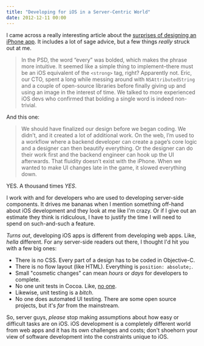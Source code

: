 ```yaml
---
title: "Developing for iOS in a Server-Centric World"
date: 2012-12-11 00:00
---
```


<p>I came across a really interesting article about the <a href="http://jackg.org/iphone-design">surprises of designing an iPhone app</a>. It includes a lot of sage advice, but a few things <em>really</em> struck out at me. </p>

<blockquote>
  <p>In the PSD, the word “every” was bolded, which makes the phrase more intuitive. It seemed like a simple thing to implement–there must be an iOS equivalent of the <code>&lt;strong&gt;</code> tag, right? Apparently not. Eric, our CTO, spent a long while messing around with <code>NSAttributedString</code> and a couple of open-source libraries before finally giving up and using an image in the interest of time. We talked to more experienced iOS devs who confirmed that bolding a single word is indeed non-trivial.</p>

</blockquote>

<p>And this one:</p>

<blockquote>
  <p>We should have finalized our design before we began coding. We didn’t, and it created a lot of additional work. On the web, I’m used to a workflow where a backend developer can create a page’s core logic and a designer can then beautify everything. Or the designer can do their work first and the backend engineer can hook up the UI afterwards. That fluidity doesn’t exist with the iPhone. When we wanted to make UI changes late in the game, it slowed everything down.</p>

</blockquote>

<p>YES. A thousand times <em>YES</em>. </p>

<p>I work with and for developers who are used to developing server-side components. It drives me bananas when I mention something off-hand about iOS development and they look at me like I'm crazy. Or if I give out an estimate they think is ridiculous, I have to justify the time I will need to spend on such-and-such a feature. </p>

<p><em>Turns out</em>, developing iOS apps is different from developing web apps. Like, <em>hella</em> different. For any server-side readers out there, I thought I'd hit you with a few big ones:</p>

<ul>

<li>There is no CSS. Every part of a design has to be coded in Objective-C.</li>

<li>There is no flow layout (like HTML). Everything is <code>position: absolute;</code>.</li>

<li>Small "cosmetic changes" can mean <em>hours</em> or <em>days</em> for developers to complete. </li>

<li>No one unit tests in Cocoa. Like, <a href="http://blog.wilshipley.com/2005/09/unit-testing-is-teh-suck-urr.html">no one</a>. </li>

<li>Likewise, unit testing is a <em>bitch</em>.</li>

<li>No one does automated UI testing. There are some open source projects, but it's <em>far</em> from the mainstream.</li>

</ul>

<p>So, server guys, <em>please</em> stop making assumptions about how easy or difficult tasks are on iOS. iOS development is a completely different world from web apps and it has its own challenges and costs; don't shoehorn your view of software development into the constraints unique to iOS. </p>

<!-- more -->

